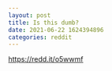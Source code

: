 ```yaml
--- 
layout: post 
title: Is this dumb? 
date: 2021-06-22 1624394896 
categories: reddit 
--- 
```

https://redd.it/o5wwmf